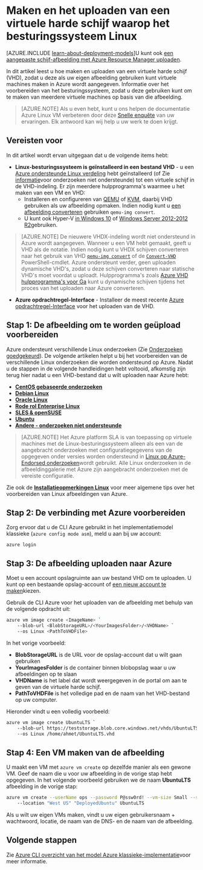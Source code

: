 <properties
    pageTitle="Maken en uploaden van een VHD Linux | Microsoft Azure"
    description="Maken en uploaden van een Azure virtuele harde schijf (VHD) met het klassieke implementatiemodel waarop het besturingssysteem Linux."
    services="virtual-machines-linux"
    documentationCenter=""
    authors="iainfoulds"
    manager="timlt"
    editor="tysonn"
    tags="azure-service-management"/>

<tags
    ms.service="virtual-machines-linux"
    ms.workload="infrastructure-services"
    ms.tgt_pltfrm="vm-linux"
    ms.devlang="na"
    ms.topic="article"
    ms.date="09/01/2016"
    ms.author="iainfou"/>

# <a name="creating-and-uploading-a-virtual-hard-disk-that-contains-the-linux-operating-system"></a>Maken en het uploaden van een virtuele harde schijf waarop het besturingssysteem Linux

[AZURE.INCLUDE [learn-about-deployment-models](../../includes/learn-about-deployment-models-classic-include.md)]U kunt ook [een aangepaste schijf-afbeelding met Azure Resource Manager uploaden](virtual-machines-linux-upload-vhd.md).

In dit artikel leest u hoe maken en uploaden van een virtuele harde schijf (VHD), zodat u deze als uw eigen afbeelding gebruiken kunt virtuele machines maken in Azure wordt aangegeven. Informatie over het voorbereiden van het besturingssysteem, zodat u deze gebruiken kunt om te maken van meerdere virtuele machines op basis van die afbeelding. 

>  [AZURE.NOTE] Als u even hebt, kunt u ons helpen de documentatie Azure Linux VM verbeteren door deze [Snelle enquête](https://aka.ms/linuxdocsurvey) van uw ervaringen. Elk antwoord kan wij help u uw werk te doen krijgt.

## <a name="prerequisites"></a>Vereisten voor
In dit artikel wordt ervan uitgegaan dat u de volgende items hebt:

- **Linux-besturingssysteem is geïnstalleerd in een bestand VHD** - u een [Azure ondersteunde Linux verdeling](virtual-machines-linux-endorsed-distros.md) hebt geïnstalleerd (of Zie [informatie](virtual-machines-linux-create-upload-generic.md)voor onderzoeken niet ondersteunde) tot een virtuele schijf in de VHD-indeling. Er zijn meerdere hulpprogramma's waarmee u het maken van een VM en VHD:
    - Installeren en configureren van [QEMU](https://en.wikibooks.org/wiki/QEMU/Installing_QEMU) of [KVM](http://www.linux-kvm.org/page/RunningKVM), daarbij VHD gebruiken als uw afbeelding opmaken. Indien nodig kunt u [een afbeelding converteren](https://en.wikibooks.org/wiki/QEMU/Images#Converting_image_formats) gebruiken `qemu-img convert`.
    - U kunt ook Hyper-V [in Windows 10](https://msdn.microsoft.com/virtualization/hyperv_on_windows/quick_start/walkthrough_install) of [Windows Server 2012-2012 R2](https://technet.microsoft.com/library/hh846766.aspx)gebruiken.

> [AZURE.NOTE] De nieuwere VHDX-indeling wordt niet ondersteund in Azure wordt aangegeven. Wanneer u een VM hebt gemaakt, geeft u VHD als de notatie. Indien nodig kunt u VHDX schijven converteren naar het gebruik van VHD [`qemu-img convert`](https://en.wikibooks.org/wiki/QEMU/Images#Converting_image_formats) of de [`Convert-VHD`](https://technet.microsoft.com/library/hh848454.aspx) PowerShell-cmdlet. Azure ondersteunt verder, geen uploaden dynamische VHD's, zodat u deze schijven converteren naar statische VHD's moet voordat u uploadt. Hulpprogramma's zoals [Azure VHD hulpprogramma's voor Ga](https://github.com/Microsoft/azure-vhd-utils-for-go) kunt u dynamische schijven tijdens het proces van het uploaden naar Azure converteren.

- **Azure opdrachtregel-Interface** - Installeer de meest recente [Azure opdrachtregel-Interface](../virtual-machines-command-line-tools.md) voor het uploaden van de VHD.

<a id="prepimage"> </a>
## <a name="step-1-prepare-the-image-to-be-uploaded"></a>Stap 1: De afbeelding om te worden geüpload voorbereiden

Azure ondersteunt verschillende Linux onderzoeken (Zie [Onderzoeken goedgekeurd](virtual-machines-linux-endorsed-distros.md)). De volgende artikelen helpt u bij het voorbereiden van de verschillende Linux onderzoeken die worden ondersteund op Azure. Nadat u de stappen in de volgende handleidingen hebt voltooid, afkomstig zijn terug hier nadat u een VHD-bestand dat u wilt uploaden naar Azure hebt:

- **[CentOS gebaseerde onderzoeken](virtual-machines-linux-create-upload-centos.md)**
- **[Debian Linux](virtual-machines-linux-debian-create-upload-vhd.md)**
- **[Oracle Linux](virtual-machines-linux-oracle-create-upload-vhd.md)**
- **[Rode rol Enterprise Linux](virtual-machines-linux-redhat-create-upload-vhd.md)**
- **[SLES & openSUSE](virtual-machines-linux-suse-create-upload-vhd.md)**
- **[Ubuntu](virtual-machines-linux-create-upload-ubuntu.md)**
- **[Andere - onderzoeken niet ondersteunde](virtual-machines-linux-create-upload-generic.md)**

> [AZURE.NOTE] Het Azure platform SLA is van toepassing op virtuele machines met de Linux-besturingssysteem alleen als een van de aangebracht onderzoeken met configuratiegegevens van de opgegeven onder versies worden ondersteund in [Linux op Azure-Endorsed onderzoeken](virtual-machines-linux-endorsed-distros.md)wordt gebruikt. Alle Linux onderzoeken in de afbeeldinggalerie met Azure zijn aangebracht onderzoeken met de vereiste configuratie.

Zie ook de **[Installatieopmerkingen Linux](virtual-machines-linux-create-upload-generic.md#general-linux-installation-notes)** voor meer algemene tips over het voorbereiden van Linux afbeeldingen van Azure.


<a id="connect"> </a>
## <a name="step-2-prepare-the-connection-to-azure"></a>Stap 2: De verbinding met Azure voorbereiden

Zorg ervoor dat u de CLI Azure gebruikt in het implementatiemodel klassieke (`azure config mode asm`), meld u aan bij uw account:

```
azure login
```


<a id="upload"> </a>
## <a name="step-3-upload-the-image-to-azure"></a>Stap 3: De afbeelding uploaden naar Azure

Moet u een account opslagruimte aan uw bestand VHD om te uploaden. U kunt op een bestaande opslag-account of [een nieuw account te maken](../storage/storage-create-storage-account.md)kiezen.

Gebruik de CLI Azure voor het uploaden van de afbeelding met behulp van de volgende opdracht uit:

```bash
azure vm image create <ImageName> `
    --blob-url <BlobStorageURL>/<YourImagesFolder>/<VHDName> `
    --os Linux <PathToVHDFile>
```

In het vorige voorbeeld:

- **BlobStorageURL** is de URL voor de opslag-account dat u wilt gaan gebruiken
- **YourImagesFolder** is de container binnen blobopslag waar u uw afbeeldingen op te slaan
- **VHDName** is het label dat wordt weergegeven in de portal om aan te geven van de virtuele harde schijf.
- **PathToVHDFile** is het volledige pad en de naam van het VHD-bestand op uw computer.

Hieronder vindt u een volledig voorbeeld:

```bash
azure vm image create UbuntuLTS `
    --blob-url https://teststorage.blob.core.windows.net/vhds/UbuntuLTS.vhd `
    --os Linux /home/ahmet/UbuntuLTS.vhd
```

## <a name="step-4-create-a-vm-from-the-image"></a>Stap 4: Een VM maken van de afbeelding
U maakt een VM met `azure vm create` op dezelfde manier als een gewone VM. Geef de naam die u voor uw afbeelding in de vorige stap hebt opgegeven. In het volgende voorbeeld gebruiken we de naam **UbuntuLTS** afbeelding in de vorige stap:

```bash
azure vm create --userName ops --password P@ssw0rd! --vm-size Small --ssh `
    --location "West US" "DeployedUbuntu" UbuntuLTS
```

Als u wilt uw eigen VMs maken, vindt u uw eigen gebruikersnaam + wachtwoord, locatie, de naam van de DNS- en de naam van de afbeelding.

## <a name="next-steps"></a>Volgende stappen

Zie [Azure CLI overzicht van het model Azure klassieke-implementatie](../virtual-machines-command-line-tools.md)voor meer informatie.

[Step 1: Prepare the image to be uploaded]: #prepimage
[Step 2: Prepare the connection to Azure]: #connect
[Step 3: Upload the image to Azure]: #upload
